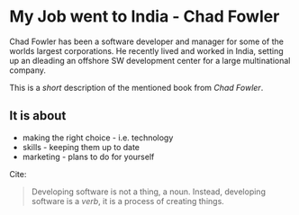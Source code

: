 # My Job went to India - Chad Fowler

Chad Fowler has been a software developer and manager for some of the worlds largest corporations.
He recently lived and worked in India, setting up an dleading an offshore SW development center for a large
multinational company.

This is a *short* description of the mentioned book from _Chad Fowler_.

## It is about

* making the right choice - i.e. technology
* skills - keeping them up to date
* marketing - plans to do for yourself

Cite:
> Developing software is not a thing, a noun. Instead, developing software is a *verb*, it is a process of
> creating things.

